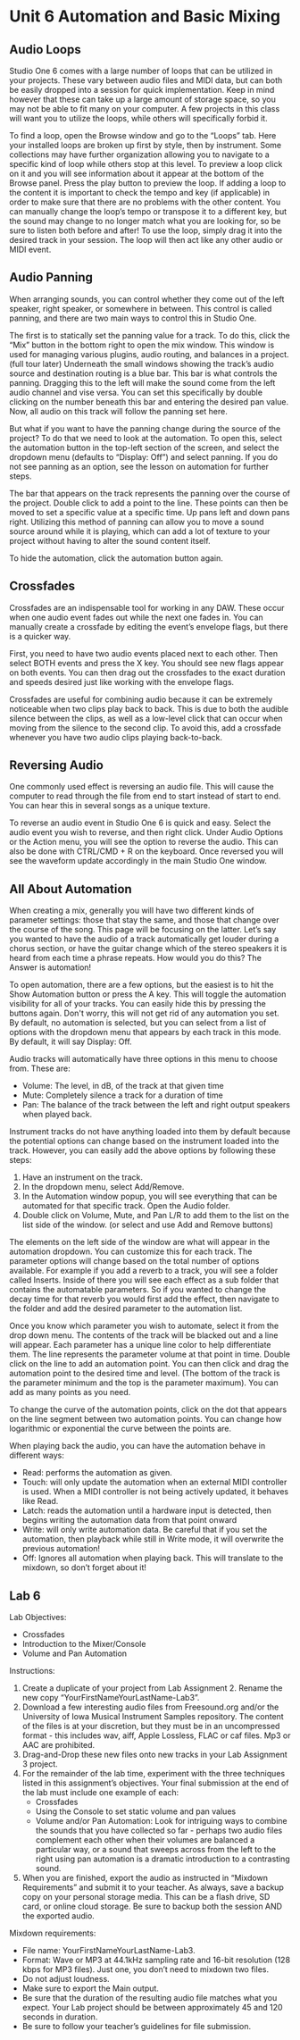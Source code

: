 # Unit 6 Automation and Basic Mixing


<section>

## Audio Loops

Studio One 6 comes with a large number of loops that can be utilized in your projects. These vary between audio files and MIDI data, but can both be easily dropped into a session for quick implementation. Keep in mind however that these can take up a large amount of storage space, so you may not be able to fit many on your computer. A few projects in this class will want you to utilize the loops, while others will specifically forbid it.

To find a loop, open the Browse window and go to the “Loops” tab. Here your installed loops are broken up first by style, then by instrument. Some collections may have further organization allowing you to navigate to a specific kind of loop while others stop at this level. To preview a loop click on it and you will see information about it appear at the bottom of the Browse panel. Press the play button to preview the loop. If adding a loop to the content it is important to check the tempo and key (if applicable) in order to make sure that there are no problems with the other content. You can manually change the loop’s tempo or transpose it to a different key, but the sound may change to no longer match what you are looking for, so be sure to listen both before and after! To use the loop, simply drag it into the desired track in your session. The loop will then act like any other audio or MIDI event.

## Audio Panning

When arranging sounds, you can control whether they come out of the left speaker, right speaker, or somewhere in between. This control is called panning, and there are two main ways to control this in Studio One.

The first is to statically set the panning value for a track. To do this, click the “Mix” button in the bottom right to open the mix window. This window is used for managing various plugins, audio routing, and balances in a project. (full tour later) Underneath the small windows showing the track’s audio source and destination routing is a blue bar. This bar is what controls the panning. Dragging this to the left will make the sound come from the left audio channel and vise versa. You can set this specifically by double clicking on the number beneath this bar and entering the desired pan value. Now, all audio on this track will follow the panning set here.

But what if you want to have the panning change during the source of the project? To do that we need to look at the automation. To open this, select the automation button in the top-left section of the screen, and select the dropdown menu (defaults to “Display: Off”) and select panning. If you do not see panning as an option, see the lesson on automation for further steps.

The bar that appears on the track represents the panning over the course of the project. Double click to add a point to the line. These points can then be moved to set a specific value at a specific time. Up pans left and down pans right. Utilizing this method of panning can allow you to move a sound source around while it is playing, which can add a lot of texture to your project without having to alter the sound content itself.

To hide the automation, click the automation button again.

## Crossfades

Crossfades are an indispensable tool for working in any DAW. These occur when one audio event fades out while the next one fades in. You can manually create a crossfade by editing the event’s envelope flags, but there is a quicker way.

First, you need to have two audio events placed next to each other. Then select BOTH events and press the X key. You should see new flags appear on both events. You can then drag out the crossfades to the exact duration and speeds desired just like working with the envelope flags.

Crossfades are useful for combining audio because it can be extremely noticeable when two clips play back to back. This is due to both the audible silence between the clips, as well as a low-level click that can occur when moving from the silence to the second clip. To avoid this, add a crossfade whenever you have two audio clips playing back-to-back. 

## Reversing Audio

One commonly used effect is reversing an audio file. This will cause the computer to read through the file from end to start instead of start to end. You can hear this in several songs as a unique texture.

To reverse an audio event in Studio One 6 is quick and easy. Select the audio event you wish to reverse, and then right click. Under Audio Options or the Action menu, you will see the option to reverse the audio. This can also be done with CTRL/CMD + R on the keyboard. Once reversed you will see the waveform update accordingly in the main Studio One window.

## All About Automation

When creating a mix, generally you will have two different kinds of parameter settings: those that stay the same, and those that change over the course of the song. This page will be focusing on the latter. Let’s say you wanted to have the audio of a track automatically get louder during a chorus section, or have the guitar change which of the stereo speakers it is heard from each time a phrase repeats. How would you do this? The Answer is automation!

To open automation, there are a few options, but the easiest is to hit the Show Automation button or press the A key. This will toggle the automation visibility for all of your tracks. You can easily hide this by pressing the buttons again. Don't worry, this will not get rid of any automation you set. By default, no automation is selected, but you can select from a list of options with the dropdown menu that appears by each track in this mode. By default, it will say Display: Off.

Audio tracks will automatically have three options in this menu to choose from. These are:

* Volume: The level, in dB, of the track at that given time
* Mute: Completely silence a track for a duration of time
* Pan: The balance of the track between the left and right output speakers when played back.

Instrument tracks do not have anything loaded into them by default because the potential options can change based on the instrument loaded into the track. However, you can easily add the above options by following these steps:

1. Have an instrument on the track.
2. In the dropdown menu, select Add/Remove.
3. In the Automation window popup, you will see everything that can be automated for that specific track. Open the Audio folder.
4. Double click on Volume, Mute, and Pan L/R to add them to the list on the list side of the window. (or select and use Add and Remove buttons)

The elements on the left side of the window are what will appear in the automation dropdown. You can customize this for each track. The parameter options will change based on the total number of options available. For example if you add a reverb to a track, you will see a folder called Inserts. Inside of there you will see each effect as a sub folder that contains the automatable parameters. So if you wanted to change the decay time for that reverb you would first add the effect, then navigate to the folder and add the desired parameter to the automation list.

Once you know which parameter you wish to automate, select it from the drop down menu. The contents of the track will be blacked out and a line will appear. Each parameter has a unique line color to help differentiate them. The line represents the parameter volume at that point in time. Double click on the line to add an automation point. You can then click and drag the automation point to the desired time and level. (The bottom of the track is the parameter minimum and the top is the parameter maximum). You can add as many points as you need.

To change the curve of the automation points, click on the dot that appears on the line segment between two automation points. You can change how logarithmic or exponential the curve between the points are.

When playing back the audio, you can have the automation behave in different ways:

* Read: performs the automation as given.
* Touch: will only update the automation when an external MIDI controller is used. When a MIDI controller is not being actively updated, it behaves like Read.
* Latch: reads the automation until a hardware input is detected, then begins writing the automation data from that point onward
* Write: will only write automation data. Be careful that if you set the automation, then playback while still in Write mode, it will overwrite the previous automation!
* Off: Ignores all automation when playing back. This will translate to the mixdown, so don’t forget about it!

## Lab 6

Lab Objectives:

* Crossfades
* Introduction to the Mixer/Console
* Volume and Pan Automation

Instructions:

1. Create a duplicate of your project from Lab Assignment 2. Rename the new copy “YourFirstNameYourLastName-Lab3”.
2. Download a few interesting audio files from Freesound.org and/or the University of Iowa Musical Instrument Samples repository. The content of the files is at your discretion, but they must be in an uncompressed format - this includes wav, aiff, Apple Lossless, FLAC or caf files. Mp3 or AAC are prohibited.
3. Drag-and-Drop these new files onto new tracks in your Lab Assignment 3 project.
4. For the remainder of the lab time, experiment with the three techniques listed in this assignment’s objectives. Your final submission at the end of the lab must include one example of each:
    * Crossfades
    * Using the Console to set static volume and pan values
    * Volume and/or Pan Automation: Look for intriguing ways to combine the sounds that you have collected so far - perhaps two audio files complement each other when their volumes are balanced a particular way, or a sound that sweeps across from the left to the right using pan automation is a dramatic introduction to a contrasting sound.
5. When you are finished, export the audio as instructed in “Mixdown Requirements” and submit it to your teacher.
As always, save a backup copy on your personal storage media. This can be a flash drive, SD card, or online cloud storage. Be sure to backup both the session AND the exported audio.


Mixdown requirements:

* File name: YourFirstNameYourLastName-Lab3.
* Format: Wave or MP3 at 44.1kHz sampling rate and 16-bit resolution (128 kbps for MP3 files). Just one, you don’t need to mixdown two files.
* Do not adjust loudness.
* Make sure to export the Main output.
* Be sure that the duration of the resulting audio file matches what you expect. Your Lab project should be between approximately 45 and 120 seconds in duration.
* Be sure to follow your teacher’s guidelines for file submission.


</section>